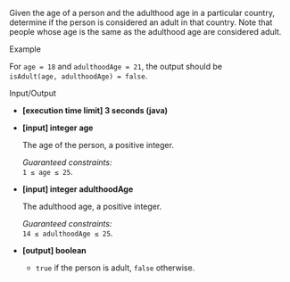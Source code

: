 
Given the age of a person and the adulthood age in a particular country, determine if the person is considered an adult in that country. Note that people whose age is the same as the adulthood age are considered adult.

Example

For  `age = 18`  and  `adulthoodAge = 21`, the output should be  
`isAdult(age, adulthoodAge) = false`.

Input/Output

-   **[execution time limit] 3 seconds (java)**
    
-   **[input] integer age**
    
    The age of the person, a positive integer.
    
    _Guaranteed constraints:_  
    `1 ≤ age ≤ 25`.
    
-   **[input] integer adulthoodAge**
    
    The adulthood age, a positive integer.
    
    _Guaranteed constraints:_  
    `14 ≤ adulthoodAge ≤ 25`.
    
-   **[output] boolean**
    
    -   `true`  if the person is adult,  `false`  otherwise.